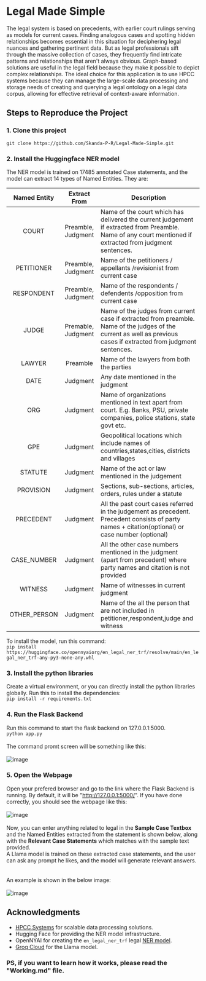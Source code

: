 # Legal Made Simple
The legal system is based on precedents, with earlier court rulings serving as models for current cases. Finding analogous cases and spotting hidden relationships becomes essential in this situation for deciphering legal nuances and gathering pertinent data. But as legal professionals sift through the massive collection of cases, they frequently find intricate patterns and relationships that aren't always obvious. Graph-based solutions are useful in the legal field because they make it possible to depict complex relationships. The ideal choice for this application is to use HPCC systems because they can manage the large-scale data processing and storage needs of creating and querying a legal ontology on a legal data corpus, allowing for effective retrieval of context-aware information.

## Steps to Reproduce the Project
### 1. Clone this project
``` git clone https://github.com/Skanda-P-R/Legal-Made-Simple.git ```
### 2. Install the Huggingface NER model
The NER model is trained on	17485 annotated Case statements, and the model can extract 14 types of Named Entities. They are:<br>
<center>

| Named Entity             |    Extract From    | Description                                                                                                                                               |
|:---------------:|:------------------:|-----------------------------------------------------------------------------------------------------------------------------------------------------------|
| COURT          | Preamble, Judgment | Name of the court which has delivered the current judgement if extracted from Preamble. Name of any court mentioned if extracted from judgment sentences. |
| PETITIONER  | Preamble, Judgment | Name of the petitioners / appellants /revisionist  from current case                                                                                      |
| RESPONDENT | Preamble, Judgment | Name of the respondents / defendents /opposition from current case                                                                                        |
| JUDGE |      Premable, Judgment      | Name of the judges from current case  if extracted from preamble. Name of the judges of the current as well as previous cases if extracted from judgment sentences.       |                                                                                        |
| LAWYER |      Preamble      | Name of the lawyers from both the parties                                                                                                                 |
| DATE |      Judgment      | Any date mentioned in the judgment                                                                                                                        |
| ORG |      Judgment      | Name of organizations mentioned in text apart from court. E.g. Banks, PSU, private companies, police stations, state govt etc.                            |
| GPE |      Judgment      | Geopolitical locations which include names of countries,states,cities, districts and villages                                                             | 
| STATUTE |      Judgment      | Name of the act or law mentioned in the judgement                                                                                                         |
| PROVISION |      Judgment      | Sections, sub-sections, articles, orders, rules under a statute                                                                                           |
| PRECEDENT |      Judgment      | All the past court cases referred in the judgement as precedent. Precedent consists of party names + citation(optional) or case number (optional)         |
| CASE\_NUMBER |      Judgment      | All the other case numbers mentioned in the judgment (apart from precedent) where party names and citation is not provided                                |
| WITNESS    |      Judgment      | Name of witnesses in current judgment                                                                                                                     |
| OTHER_PERSON    |      Judgment      | Name of the all the person that are not included in petitioner,respondent,judge and witness                                                               |     

</center>

To install the model, run this command:<br> ```pip install https://huggingface.co/opennyaiorg/en_legal_ner_trf/resolve/main/en_legal_ner_trf-any-py3-none-any.whl```

### 3. Install the python libraries
Create a virtual environment, or you can directly install the python libraries globally. Run this to install the dependencies:<br> ``` pip install -r requirements.txt ```
### 4. Run the Flask Backend
Run this command to start the flask backend on 127.0.0.1:5000.<br>```python app.py```<br><br>The command promt screen will be something like this:<br><br>![image](https://github.com/user-attachments/assets/876e5457-887e-46b6-b10a-7b07ae50bee4)

### 5. Open the Webpage
Open your prefered browser and go to the link where the Flask Backend is running. By default, it will be "http://127.0.0.1:5000/". If you have done correctly, you should see the webpage like this:<br><br>![image](https://github.com/user-attachments/assets/41f70ddd-def6-47e3-91ae-60cec1d88c7b)
<br><br>Now, you can enter anything related to legal in the **Sample Case Textbox** and the Named Entities extracted from the statement is shown below, along with the **Relevant Case Statements** which matches with the sample text provided.<br>
A Llama model is trained on these extracted case statements, and the user can ask any prompt he likes, and the model will generate relevant answers.<br><br><br>
An example is shown in the below image:<br><br>![image](https://github.com/user-attachments/assets/73fca1ba-36b0-456a-9652-e3ae5f2d3b7a)

## Acknowledgments
* [HPCC Systems](https://hpccsystems.com/) for scalable data processing solutions.
* Hugging Face for providing the NER model infrastructure.
* OpenNYAI for creating the ```en_legal_ner_trf``` legal [NER model](https://huggingface.co/opennyaiorg/en_legal_ner_trf).
* [Groq Cloud](https://groq.com/) for the Llama model.

### PS, if you want to learn how it works, please read the "Working.md" file.
